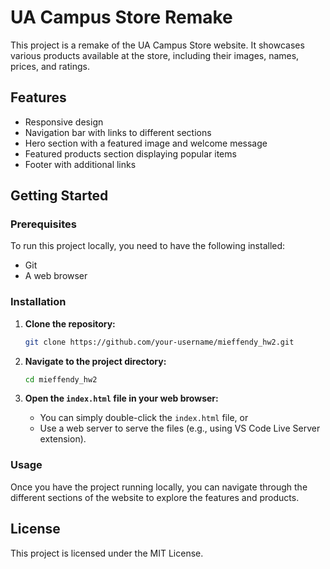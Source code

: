 # UA Campus Store Remake

This project is a remake of the UA Campus Store website. It showcases various products available at the store, including their images, names, prices, and ratings.

## Features
- Responsive design
- Navigation bar with links to different sections
- Hero section with a featured image and welcome message
- Featured products section displaying popular items
- Footer with additional links

## Getting Started

### Prerequisites
To run this project locally, you need to have the following installed:
- Git
- A web browser

### Installation

1. **Clone the repository:**
    ```bash
    git clone https://github.com/your-username/mieffendy_hw2.git
    ```

2. **Navigate to the project directory:**
    ```bash
    cd mieffendy_hw2
    ```

3. **Open the `index.html` file in your web browser:**
    - You can simply double-click the `index.html` file, or
    - Use a web server to serve the files (e.g., using VS Code Live Server extension).

### Usage
Once you have the project running locally, you can navigate through the different sections of the website to explore the features and products.

## License
This project is licensed under the MIT License.